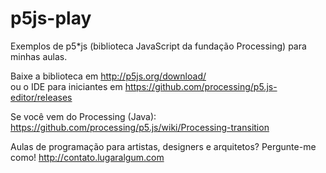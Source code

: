 # p5js-play

Exemplos de p5*js (biblioteca JavaScript da fundação Processing) para minhas aulas.

Baixe a biblioteca em http://p5js.org/download/ <br>
ou o IDE para iniciantes em https://github.com/processing/p5.js-editor/releases

Se você vem do Processing (Java): https://github.com/processing/p5.js/wiki/Processing-transition

Aulas de programação para artistas, designers e arquitetos? Pergunte-me como! http://contato.lugaralgum.com
